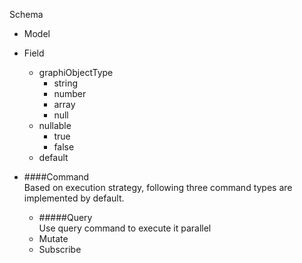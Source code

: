 Schema
* Model
* Field
  * graphiObjectType
    - string
    - number
    - array
    - null
  * nullable
    - true
    - false
  * default
  
* ####Command  
Based on execution strategy, following three command types are implemented by default.
  * #####Query  
    Use query command to execute it parallel 
  * Mutate
  * Subscribe
